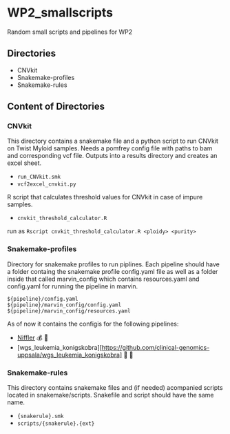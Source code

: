 # WP2_smallscripts
Random small scripts and pipelines for WP2

## Directories
- CNVkit
- Snakemake-profiles
- Snakemake-rules


## Content of Directories
### CNVkit
This directory contains a snakemake file and a python script to run CNVkit on Twist Myloid samples. Needs a pomfrey config file with paths to bam and corresponding vcf file. Outputs into a results directory and creates an excel sheet.
- `run_CNVkit.smk`
- `vcf2excel_cnvkit.py`

R script that calculates threshold values for CNVkit in case of impure samples.
- `cnvkit_threshold_calculator.R` 

run as `Rscript cnvkit_threshold_calculator.R <ploidy> <purity>`

### Snakemake-profiles
Directory for snakemake profiles to run piplines. Each pipeline should have a folder containg the snakemake profile config.yaml file as well as a folder inside that called marvin_config which contains resources.yaml and config.yaml for running the pipeline in marvin.
```
${pipeline}/config.yaml
${pipeline}/marvin_config/config.yaml
${pipeline}/marvin_config/resources.yaml
```
As of now it contains the configis for the following pipelines:
- [Niffler](https://github.com/clinical-genomics-uppsala/niffler_small_cnv) :moneybag: :gem:
- [wgs_leukemia_konigskobra][https://github.com/clinical-genomics-uppsala/wgs_leukemia_konigskobra] :crown: :snake:

### Snakemake-rules
This directory contains snakemake files and (if needed) acompanied scripts located in snakemake/scripts. Snakefile and script should have the same name.
- `{snakerule}.smk`
- `scripts/{snakerule}.{ext}`

